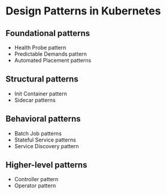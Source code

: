 # Design Patterns in Kubernetes

## Foundational patterns
- Health Probe pattern
- Predictable Demands pattern
- Automated Placement patterns

## Structural patterns
- Init Container pattern
- Sidecar patterns

## Behavioral patterns
- Batch Job patterns
- Stateful Service patterns
- Service Discovery pattern

## Higher-level patterns
- Controller pattern
- Operator pattern
